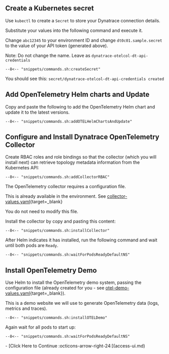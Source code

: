 ## Create a Kubernetes secret

Use `kubectl` to create a `Secret` to store your Dynatrace connection details.

Substitute your values into the following command and execute it.

Change `abc12345` to your environment ID and change `dt0c01.sample.secret` to the value of your API token (generated above).

Note: Do not change the name. Leave as `dynatrace-otelcol-dt-api-credentials`

```
--8<-- "snippets/commands.sh:createSecret"
```

You should see this: `secret/dynatrace-otelcol-dt-api-credentials created`

## Add OpenTelemetry Helm charts and Update

Copy and paste the following to add the OpenTelemetry Helm chart and update it to the latest versions.

```
--8<-- "snippets/commands.sh:addOTELHelmChartsAndUpdate"
```

## Configure and Install Dynatrace OpenTelemetry Collector

Create RBAC roles and role bindings so that the collector (which you will install next) can retrieve topology metadata information from the Kubernetes API:

```
--8<-- "snippets/commands.sh:addCollectorRBAC"
```

The OpenTelemetry collector requires a configuration file.

This is already available in the environment. See [collector-values.yaml](https://github.com/dynatrace-perfclinics/obslab-otel-collector-data-ingest/blob/main/collector-values.yaml){target=_blank}

You do not need to modify this file.

Install the collector by copy and pasting this content:

```
--8<-- "snippets/commands.sh:installCollector"
```

After Helm indicates it has installed, run the following command and wait until both pods are `Ready`.

```
--8<-- "snippets/commands.sh:waitForPodsReadyDefaultNS"
```

## Install OpenTelemetry Demo

Use Helm to install the OpenTelemetry demo system, passing the configuration file (already created for you - see [otel-demo-values.yaml](https://github.com/dynatrace-perfclinics/obslab-otel-collector-data-ingest/blob/main/otel-demo-values.yaml){target=_blank}).

This is a demo website we will use to generate OpenTelemetry data (logs, metrics and traces).

```
--8<-- "snippets/commands.sh:installOTELDemo"
```

Again wait for all pods to start up:

```
--8<-- "snippets/commands.sh:waitForPodsReadyDefaultNS"
```

<div class="grid cards" markdown>
- [Click Here to Continue :octicons-arrow-right-24:](access-ui.md)
</div>